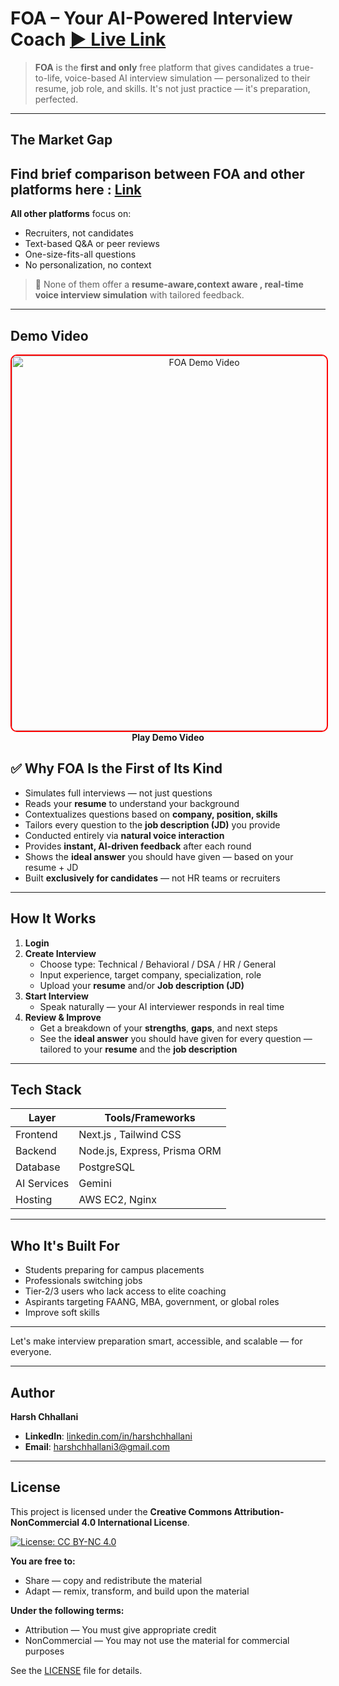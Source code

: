 # FOA – Your AI-Powered Interview Coach   [▶ Live Link](https://app.foai.run.place)

> **FOA** is the **first and only** free platform that gives candidates a true-to-life, voice-based AI interview simulation — personalized to their resume, job role, and skills. It's not just practice — it's preparation, perfected.

---

## The Market Gap

## **Find brief comparison between FOA and other platforms here** : [Link](https://drive.google.com/drive/folders/1Ey7EkErsjS4Pqr84OI52hVF7BYvLa1Og?usp=drive_link)

**All other platforms** focus on:
- Recruiters, not candidates
- Text-based Q&A or peer reviews
- One-size-fits-all questions
- No personalization, no context

> 🛑 None of them offer a **resume-aware,context aware , real-time voice interview simulation** with tailored feedback.

---

## Demo Video

<div align="center">
  <a href="https://youtu.be/wAD6VZNPW40">
    <img src="https://img.youtube.com/vi/wAD6VZNPW40/maxresdefault.jpg" 
         alt="FOA Demo Video" 
         width="600"
         style="border: 2px solid #ff0000; border-radius: 10px;">
  </a>
  <br>
  <strong>Play Demo Video</strong>
</div>


## ✅ Why FOA Is the First of Its Kind

- Simulates full interviews — not just questions  
- Reads your **resume** to understand your background  
- Contextualizes questions based on **company, position, skills**  
- Tailors every question to the **job description (JD)** you provide  
- Conducted entirely via **natural voice interaction**  
- Provides **instant, AI-driven feedback** after each round  
- Shows the **ideal answer** you should have given — based on your resume + JD  
- Built **exclusively for candidates** — not HR teams or recruiters


---

## How It Works

1. **Login**
2. **Create Interview**
   - Choose type: Technical / Behavioral / DSA / HR / General
   - Input experience, target company, specialization, role
   - Upload your **resume** and/or **Job description (JD)**
3. **Start Interview**
   - Speak naturally — your AI interviewer responds in real time
4. **Review & Improve**
   - Get a breakdown of your **strengths**, **gaps**, and next steps  
   - See the **ideal answer** you should have given for every question — tailored to your **resume** and the **job description**

---

## Tech Stack

| Layer       | Tools/Frameworks                             |
|-------------|----------------------------------------------|
| Frontend    | Next.js , Tailwind CSS                       |
| Backend     | Node.js, Express, Prisma ORM                 |
| Database    | PostgreSQL                                   |
| AI Services | Gemini                                       |
| Hosting     | AWS EC2, Nginx                               |

---

## Who It's Built For

- Students preparing for campus placements
- Professionals switching jobs
- Tier-2/3 users who lack access to elite coaching
- Aspirants targeting FAANG, MBA, government, or global roles
- Improve soft skills

---

Let's make interview preparation smart, accessible, and scalable — for everyone.

---

## Author

**Harsh Chhallani**  

- **LinkedIn**: [linkedin.com/in/harshchhallani](https://linkedin.com/in/harsh-chhallani1937)
- **Email**: harshchhallani3@gmail.com

---

## License

This project is licensed under the **Creative Commons Attribution-NonCommercial 4.0 International License**.

[![License: CC BY-NC 4.0](https://img.shields.io/badge/License-CC%20BY--NC%204.0-lightgrey.svg)](https://creativecommons.org/licenses/by-nc/4.0/)

**You are free to:**
- Share — copy and redistribute the material
- Adapt — remix, transform, and build upon the material

**Under the following terms:**
- Attribution — You must give appropriate credit
- NonCommercial — You may not use the material for commercial purposes

See the [LICENSE](LICENSE) file for details.
